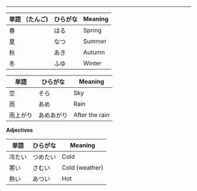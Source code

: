 
---

| 単語 （たんご) | ひらがな | Meaning | 
| --- | --- | --- |
| 春 | はる | Spring | 
| 夏 | なつ | Summer |
| 秋 | あき | Autumn | 
| 冬 | ふゆ | Winter |


| 単語 | ひらがな | Meaning | 
| --- | --- | --- |
| 空 | そら | Sky | 
| 雨 | あめ | Rain | 
| 雨上がり | あめあがり | After the rain | 



**Adjectives**

| 単語 | ひらがな | Meaning | 
| --- | --- | --- |
| 冷たい | つめたい | Cold | 
| 寒い | さむい | Cold (weather) |
| 熱い | あつい | Hot |
